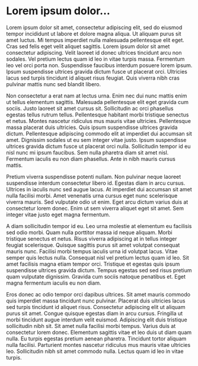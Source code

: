 # Lorem ipsum dolor...
Lorem ipsum dolor sit amet, consectetur adipiscing elit, sed do eiusmod tempor incididunt ut labore et dolore magna aliqua. Ut aliquam purus sit amet luctus. Mi tempus imperdiet nulla malesuada pellentesque elit eget. Cras sed felis eget velit aliquet sagittis. Lorem ipsum dolor sit amet consectetur adipiscing. Velit laoreet id donec ultrices tincidunt arcu non sodales. Vel pretium lectus quam id leo in vitae turpis massa. Fermentum leo vel orci porta non. Suspendisse faucibus interdum posuere lorem ipsum. Ipsum suspendisse ultrices gravida dictum fusce ut placerat orci. Ultricies lacus sed turpis tincidunt id aliquet risus feugiat. Quis viverra nibh cras pulvinar mattis nunc sed blandit libero.

Non consectetur a erat nam at lectus urna. Enim nec dui nunc mattis enim ut tellus elementum sagittis. Malesuada pellentesque elit eget gravida cum sociis. Justo laoreet sit amet cursus sit. Sollicitudin ac orci phasellus egestas tellus rutrum tellus. Pellentesque habitant morbi tristique senectus et netus. Montes nascetur ridiculus mus mauris vitae ultricies. Pellentesque massa placerat duis ultricies. Quis ipsum suspendisse ultrices gravida dictum. Pellentesque adipiscing commodo elit at imperdiet dui accumsan sit amet. Dignissim sodales ut eu sem integer vitae justo. Ipsum suspendisse ultrices gravida dictum fusce ut placerat orci nulla. Sollicitudin tempor id eu nisl nunc mi ipsum faucibus. Sem nulla pharetra diam sit amet nisl. Fermentum iaculis eu non diam phasellus. Ante in nibh mauris cursus mattis.

Pretium viverra suspendisse potenti nullam. Non pulvinar neque laoreet suspendisse interdum consectetur libero id. Egestas diam in arcu cursus. Ultrices in iaculis nunc sed augue lacus. At imperdiet dui accumsan sit amet nulla facilisi morbi. Amet venenatis urna cursus eget nunc scelerisque viverra mauris. Sed vulputate odio ut enim. Eget arcu dictum varius duis at consectetur lorem donec. Enim ut sem viverra aliquet eget sit amet. Sem integer vitae justo eget magna fermentum.

A diam sollicitudin tempor id eu. Leo urna molestie at elementum eu facilisis sed odio morbi. Quam nulla porttitor massa id neque aliquam. Morbi tristique senectus et netus. Risus viverra adipiscing at in tellus integer feugiat scelerisque. Quisque sagittis purus sit amet volutpat consequat mauris nunc. Facilisi morbi tempus iaculis urna id volutpat lacus. Vitae semper quis lectus nulla. Consequat nisl vel pretium lectus quam id leo. Sit amet facilisis magna etiam tempor orci. Tristique et egestas quis ipsum suspendisse ultrices gravida dictum. Tempus egestas sed sed risus pretium quam vulputate dignissim. Gravida cum sociis natoque penatibus et. Eget magna fermentum iaculis eu non diam.

Eros donec ac odio tempor orci dapibus ultrices. Sit amet mauris commodo quis imperdiet massa tincidunt nunc pulvinar. Placerat duis ultricies lacus sed turpis tincidunt id aliquet risus. Consectetur adipiscing elit ut aliquam purus sit amet. Congue quisque egestas diam in arcu cursus. Fringilla ut morbi tincidunt augue interdum velit euismod. Adipiscing elit duis tristique sollicitudin nibh sit. Sit amet nulla facilisi morbi tempus. Varius duis at consectetur lorem donec. Elementum sagittis vitae et leo duis ut diam quam nulla. Eu turpis egestas pretium aenean pharetra. Tincidunt tortor aliquam nulla facilisi. Parturient montes nascetur ridiculus mus mauris vitae ultricies leo. Sollicitudin nibh sit amet commodo nulla. Lectus quam id leo in vitae turpis.